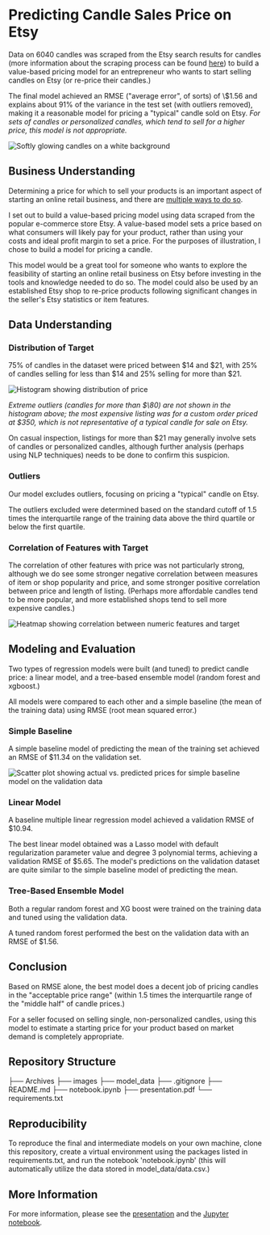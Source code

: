 # Predicting Candle Sales Price on Etsy

Data on 6040 candles was scraped from the Etsy search results for candles (more information about the scraping process can be found [here](Archives/web-scraping.ipynb)) to build a value-based pricing model for an entrepreneur who wants to start selling candles on Etsy (or re-price their candles.)

The final model achieved an RMSE ("average error", of sorts) of \\$1.56 and explains about 91% of the variance in the test set (with outliers removed), making it a reasonable model for pricing a "typical" candle sold on Etsy. *For sets of candles or personalized candles, which tend to sell for a higher price, this model is not appropriate.*

![Softly glowing candles on a white background](images/readme_header.png)

## Business Understanding

Determining a price for which to sell your products is an important aspect of starting an online retail business, and there are [multiple ways to do so](https://www.indeed.com/career-advice/career-development/pricing-modeling).

I set out to build a value-based pricing model using data scraped from the popular e-commerce store Etsy. A value-based model sets a price based on what consumers will likely pay for your product, rather than using your costs and ideal profit margin to set a price. For the purposes of illustration, I chose to build a model for pricing a candle.

This model would be a great tool for someone who wants to explore the feasibility of starting an online retail business on Etsy before investing in the tools and knowledge needed to do so. The model could also be used by an established Etsy shop to re-price products following significant changes in the seller's Etsy statistics or item features.

## Data Understanding

### Distribution of Target

75\% of candles in the dataset were priced between \$14 and \$21, with 25\% of candles selling for less than \$14 and 25\% selling for more than \$21.

![Histogram showing distribution of price](images/price_dist.jpg)

*Extreme outliers (candles for more than $\80) are not shown in the histogram above; the most expensive listing was for a custom order priced at \$350, which is not representative of a typical candle for sale on Etsy.*

On casual inspection, listings for more than \$21 may generally involve sets of candles or personalized candles, although further analysis (perhaps using NLP techniques) needs to be done to confirm this suspicion.

### Outliers

Our model excludes outliers, focusing on pricing a "typical" candle on Etsy.

The outliers excluded were determined based on the standard cutoff of 1.5 times the interquartile range of the training data above the third quartile or below the first quartile.

### Correlation of Features with Target

The correlation of other features with price was not particularly strong, although we do see some stronger negative correlation between measures of item or shop popularity and price, and some stronger positive correlation between price and length of listing. (Perhaps more affordable candles tend to be more popular, and more established shops tend to sell more expensive candles.)

![Heatmap showing correlation between numeric features and target](images/correlation_plot.jpg)

## Modeling and Evaluation

Two types of regression models were built (and tuned) to predict candle price: a linear model, and a tree-based ensemble model (random forest and xgboost.)

All models were compared to each other and a simple baseline (the mean of the training data) using RMSE (root mean squared error.)

### Simple Baseline

A simple baseline model of predicting the mean of the training set achieved an RMSE of \$11.34 on the validation set.

![Scatter plot showing actual vs. predicted prices for simple baseline model on the validation data](images/simple_baseline.jpg)

### Linear Model

A baseline multiple linear regression model achieved a validation RMSE of \$10.94.

The best linear model obtained was a Lasso model with default regularization parameter value and degree 3 polynomial terms, achieving a validation RMSE of \$5.65. The model's predictions on the validation dataset are quite similar to the simple baseline model of predicting the mean.

### Tree-Based Ensemble Model

Both a regular random forest and XG boost were trained on the training data and tuned using the validation data.

A tuned random forest performed the best on the validation data with an RMSE of \$1.56.

## Conclusion

Based on RMSE alone, the best model does a decent job of pricing candles in the "acceptable price range" (within 1.5 times the interquartile range of the "middle half" of candle prices.)

For a seller focused on selling single, non-personalized candles, using this model to estimate a starting price for your product based on market demand is completely appropriate.

## Repository Structure

├── Archives
├── images
├── model_data
├── .gitignore
├── README.md
├── notebook.ipynb
├── presentation.pdf
└── requirements.txt

## Reproducibility

To reproduce the final and intermediate models on your own machine, clone this repository, create a virtual environment using the packages listed in requirements.txt, and run the notebook 'notebook.ipynb' (this will automatically utilize the data stored in model_data/data.csv.)

## More Information

For more information, please see the [presentation](presentation.pdf) and the [Jupyter notebook](notebook.ipynb).